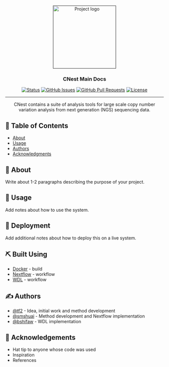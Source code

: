 <p align="center">
  <a href="" rel="noopener">
 <img width=200px height=200px src="https://github.com/tf2/CNest/blob/master/src/fluff/cnv_logo.png" alt="Project logo" width="250" height="150"></a>
</p>

<h3 align="center">CNest Main Docs</h3>

<div align="center">

  [![Status](https://img.shields.io/badge/status-active-success.svg)]() 
  [![GitHub Issues](https://img.shields.io/github/issues/kylelobo/The-Documentation-Compendium.svg)](https://github.com/tf2/CNest/issues)
  [![GitHub Pull Requests](https://img.shields.io/github/issues-pr/kylelobo/The-Documentation-Compendium.svg)](https://github.com/tf2/CNest/pulls)
  [![License](https://img.shields.io/badge/license-MIT-blue.svg)](/LICENSE)

</div>

---

<p align="center"> CNest contains a suite of analysis tools for large scale copy number variation analysis from next generation (NGS) sequencing data.
    <br> 
</p>

## 📝 Table of Contents
- [About](#about)
- [Usage](#usage)
- [Authors](#authors)
- [Acknowledgments](#acknowledgement)

## 🧐 About <a name = "about"></a>
Write about 1-2 paragraphs describing the purpose of your project.

## 🎈 Usage <a name="usage"></a>
Add notes about how to use the system.

## 🚀 Deployment <a name = "deployment"></a>
Add additional notes about how to deploy this on a live system.

## ⛏️ Built Using <a name = "built_using"></a>
- [Docker](https://docs.docker.com/) - build
- [Nextflow](https://www.nextflow.io/) - workflow
- [WDL](https://github.com/openwdl/wdl) - workflow

## ✍️ Authors <a name = "authors"></a>
- [@tf2](https://github.com/tf2) - Idea, initial work and method development
- [@smshuai](https://github.com/smshuai) - Method development and Nextflow implementation
- [@bshifaw](https://github.com/bshifaw) - WDL implementation

## 🎉 Acknowledgements <a name = "acknowledgement"></a>
- Hat tip to anyone whose code was used
- Inspiration
- References
